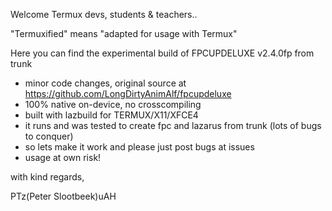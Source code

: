 Welcome Termux devs, students & teachers..

"Termuxified" means "adapted for usage with Termux"

Here you can find the experimental build of FPCUPDELUXE v2.4.0fp from trunk
- minor code changes, original source at https://github.com/LongDirtyAnimAlf/fpcupdeluxe
- 100% native on-device, no crosscompiling
- built with lazbuild for TERMUX/X11/XFCE4
- it runs and was tested to create fpc and lazarus from trunk (lots of bugs to conquer)
- so lets make it work and please just post bugs at issues
- usage at own risk!

with kind regards,

PTz(Peter Slootbeek)uAH
